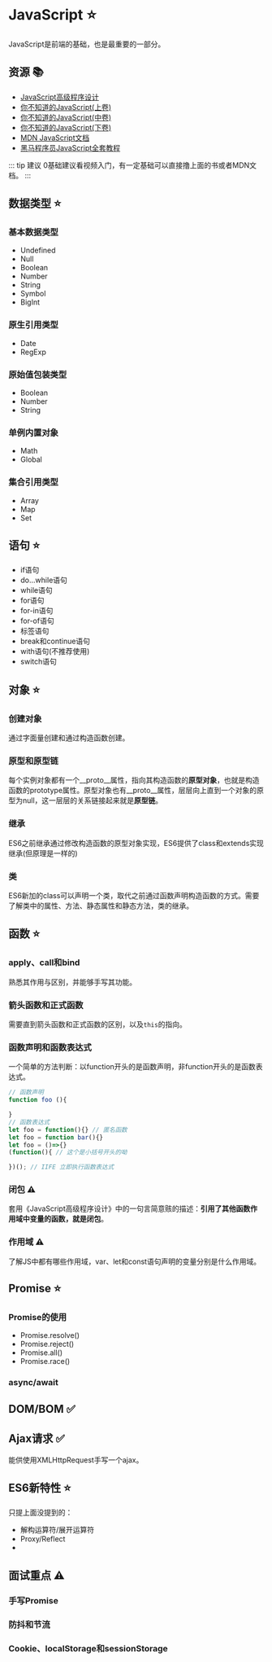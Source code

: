 # JavaScript :star:
JavaScript是前端的基础，也是最重要的一部分。
## 资源 :books:
- [JavaScript高级程序设计](https://weread.qq.com/web/bookDetail/751326d0720befab7514782)
- [你不知道的JavaScript(上卷)](https://weread.qq.com/web/bookDetail/8c632230715c01a18c683d8)
- [你不知道的JavaScript(中卷)](https://weread.qq.com/web/bookDetail/f5d32510715c0190f5ddc42)
- [你不知道的JavaScript(下卷)](https://weread.qq.com/web/bookDetail/c1232d00715c016fc1234b3)
- [MDN JavaScript文档](https://developer.mozilla.org/zh-CN/docs/Learn/JavaScript)
- [黑马程序员JavaScript全套教程](https://www.bilibili.com/video/BV1ux411d75J?vd_source=a2c78fa2818cd1e38303fc142c03c033)  

::: tip 建议
0基础建议看视频入门，有一定基础可以直接撸上面的书或者MDN文档。
:::
## 数据类型 :star:
### 基本数据类型
- Undefined
- Null
- Boolean   
- Number
- String
- Symbol
- BigInt
### 原生引用类型
- Date
- RegExp
### 原始值包装类型
- Boolean   
- Number
- String
### 单例内置对象
- Math
- Global
### 集合引用类型
- Array
- Map
- Set

## 语句 :star:
- if语句
- do...while语句
- while语句
- for语句
- for-in语句
- for-of语句
- 标签语句 
- break和continue语句
- with语句(不推荐使用)
- switch语句

## 对象 :star:
### 创建对象
通过字面量创建和通过构造函数创建。
### 原型和原型链
每个实例对象都有一个__proto__属性，指向其构造函数的**原型对象**，也就是构造函数的prototype属性。原型对象也有__proto__属性，层层向上直到一个对象的原型为null，这一层层的关系链接起来就是**原型链**。
### 继承
ES6之前继承通过修改构造函数的原型对象实现，ES6提供了class和extends实现继承(但原理是一样的)
### 类
ES6新加的class可以声明一个类，取代之前通过函数声明构造函数的方式。需要了解类中的属性、方法、静态属性和静态方法，类的继承。
## 函数 :star:

### apply、call和bind
熟悉其作用与区别，并能够手写其功能。
### 箭头函数和正式函数
需要直到箭头函数和正式函数的区别，以及`this`的指向。
### 函数声明和函数表达式
一个简单的方法判断：以function开头的是函数声明，非function开头的是函数表达式。
```js
// 函数声明
function foo (){

} 
// 函数表达式
let foo = function(){} // 匿名函数
let foo = function bar(){}
let foo = ()=>{}
(function(){ // 这个是小括号开头的呦

})(); // IIFE 立即执行函数表达式
```
### 闭包 :warning:
套用《JavaScript高级程序设计》中的一句言简意赅的描述：**引用了其他函数作用域中变量的函数，就是闭包**。
### 作用域 :warning:
了解JS中都有哪些作用域，var、let和const语句声明的变量分别是什么作用域。

## Promise :star:
### Promise的使用
- Promise.resolve()
- Promise.reject()
- Promise.all()
- Promise.race()
### async/await

## DOM/BOM :white_check_mark: 
## Ajax请求 :white_check_mark:
能供使用XMLHttpRequest手写一个ajax。
## ES6新特性 :star:
只提上面没提到的：
- 解构运算符/展开运算符
- Proxy/Reflect
- 
## 面试重点 :warning:
### 手写Promise
### 防抖和节流
### Cookie、localStorage和sessionStorage